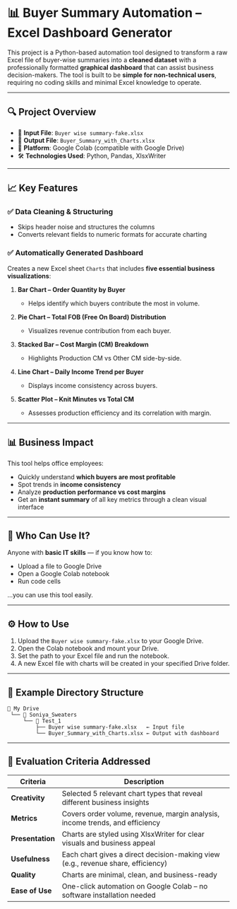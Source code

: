 # 📊 Buyer Summary Automation – Excel Dashboard Generator

This project is a Python-based automation tool designed to transform a raw Excel file of buyer-wise summaries into a **cleaned dataset** with a professionally formatted **graphical dashboard** that can assist business decision-makers. The tool is built to be **simple for non-technical users**, requiring no coding skills and minimal Excel knowledge to operate.

---

## 🔍 Project Overview

* 📁 **Input File**: `Buyer wise summary-fake.xlsx`
* 📄 **Output File**: `Buyer_Summary_with_Charts.xlsx`
* 🚀 **Platform**: Google Colab (compatible with Google Drive)
* 🛠️ **Technologies Used**: Python, Pandas, XlsxWriter

---

## 📈 Key Features

### ✅ Data Cleaning & Structuring

* Skips header noise and structures the columns
* Converts relevant fields to numeric formats for accurate charting

### ✅ Automatically Generated Dashboard

Creates a new Excel sheet `Charts` that includes **five essential business visualizations**:

1. **Bar Chart – Order Quantity by Buyer**

   * Helps identify which buyers contribute the most in volume.
2. **Pie Chart – Total FOB (Free On Board) Distribution**

   * Visualizes revenue contribution from each buyer.
3. **Stacked Bar – Cost Margin (CM) Breakdown**

   * Highlights Production CM vs Other CM side-by-side.
4. **Line Chart – Daily Income Trend per Buyer**

   * Displays income consistency across buyers.
5. **Scatter Plot – Knit Minutes vs Total CM**

   * Assesses production efficiency and its correlation with margin.

---

## 📊 Business Impact

This tool helps office employees:

* Quickly understand **which buyers are most profitable**
* Spot trends in **income consistency**
* Analyze **production performance vs cost margins**
* Get an **instant summary** of all key metrics through a clean visual interface

---

## 👥 Who Can Use It?

Anyone with **basic IT skills** — if you know how to:

* Upload a file to Google Drive
* Open a Google Colab notebook
* Run code cells

…you can use this tool easily.

---

## ⚙️ How to Use

1. Upload the `Buyer wise summary-fake.xlsx` to your Google Drive.
2. Open the Colab notebook and mount your Drive.
3. Set the path to your Excel file and run the notebook.
4. A new Excel file with charts will be created in your specified Drive folder.

---

## 📂 Example Directory Structure

```
📁 My Drive
 └── 📁 Soniya_Sweaters
     └── 📁 Test_1
         ├── Buyer wise summary-fake.xlsx   ← Input file
         └── Buyer_Summary_with_Charts.xlsx ← Output with dashboard
```

---

## 📌 Evaluation Criteria Addressed

| Criteria         | Description                                                                      |
| ---------------- | -------------------------------------------------------------------------------- |
| **Creativity**   | Selected 5 relevant chart types that reveal different business insights          |
| **Metrics**      | Covers order volume, revenue, margin analysis, income trends, and efficiency     |
| **Presentation** | Charts are styled using XlsxWriter for clear visuals and business appeal         |
| **Usefulness**   | Each chart gives a direct decision-making view (e.g., revenue share, efficiency) |
| **Quality**      | Charts are minimal, clean, and business-ready                                    |
| **Ease of Use**  | One-click automation on Google Colab – no software installation needed           |


